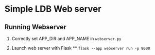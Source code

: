 # Simple LDB Web server

## Running Webserver
1. Correctly set APP\_DIR and APP\_NAME in ``webserver.py``

2. Launch web server with Flask
  ** ``flask --app webserver run -p 8000``
